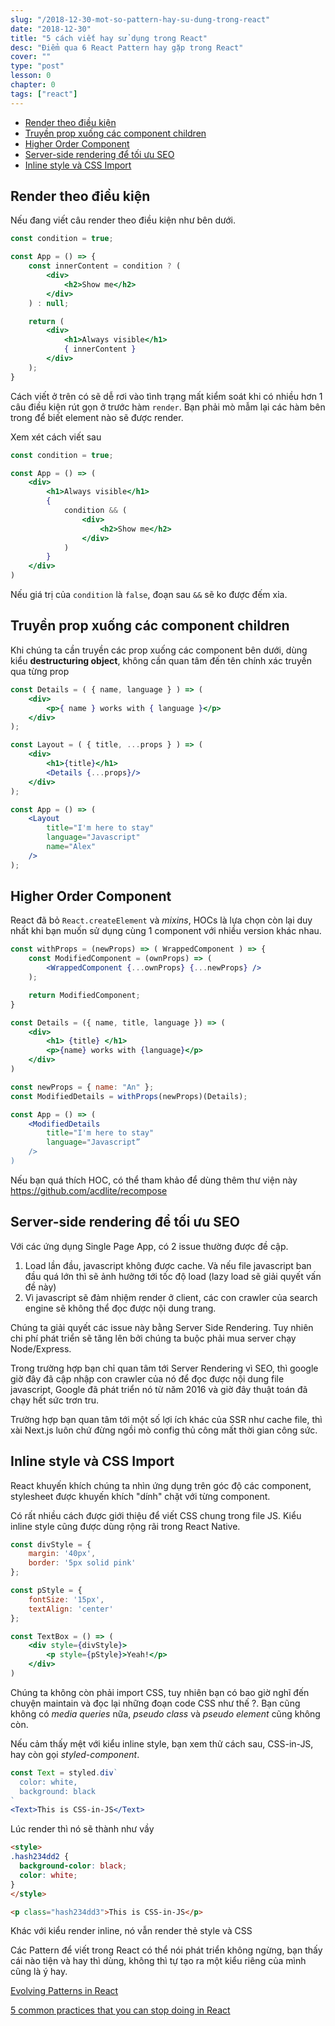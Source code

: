 ```yaml
---
slug: "/2018-12-30-mot-so-pattern-hay-su-dung-trong-react"
date: "2018-12-30"
title: "5 cách viết hay sử dụng trong React"
desc: "Điểm qua 6 React Pattern hay gặp trong React"
cover: ""
type: "post"
lesson: 0
chapter: 0
tags: ["react"]
---
```


<!-- TOC -->

- [Render theo điều kiện](#render-theo-điều-kiện)
- [Truyền prop xuống các component children](#truyền-prop-xuống-các-component-children)
- [Higher Order Component](#higher-order-component)
- [Server-side rendering để tối ưu SEO](#server-side-rendering-để-tối-ưu-seo)
- [Inline style và CSS Import](#inline-style-và-css-import)

<!-- /TOC -->

## Render theo điều kiện

Nếu đang viết câu render theo điều kiện như bên dưới.

```jsx
const condition = true;

const App = () => {
	const innerContent = condition ? (
		<div>
			<h2>Show me</h2>
		</div>
	) : null;

	return (
		<div>
			<h1>Always visible</h1>
			{ innerContent }
		</div>
	);
}
```

Cách viết ở trên có sẽ dễ rơi vào tình trạng mất kiểm soát khi có nhiều hơn 1 câu điều kiện rút gọn ở trước hàm `render`. Bạn phải mò mẫm lại các hàm bên trong để biết element nào sẽ được render.

Xem xét cách viết sau

```jsx
const condition = true;

const App = () => (
	<div>
		<h1>Always visible</h1>
		{
			condition && (
				<div>
					<h2>Show me</h2>
				</div>
			)
		}
	</div>
)
```

Nếu giá trị của `condition` là `false`, đoạn sau `&&`  sẽ ko được đếm xỉa.

## Truyền prop xuống các component children

Khi chúng ta cần truyền các prop xuống các component bên dưới, dùng kiểu **destructuring object**, không cần quan tâm đến tên chính xác truyền qua từng prop

```jsx
const Details = ( { name, language } ) => (
	<div>
		<p>{ name } works with { language }</p>
	</div>
);

const Layout = ( { title, ...props } ) => (
	<div>
		<h1>{title}</h1>
		<Details {...props}/>
	</div>
);

const App = () => (
	<Layout
		title="I'm here to stay"
		language="Javascript"
		name="Alex"
	/>
);
```

## Higher Order Component

React đã bỏ `React.createElement` và *mixins*, HOCs là lựa chọn còn lại duy nhất khi bạn muốn sử dụng cùng 1 component với nhiều version khác nhau.

```jsx
const withProps = (newProps) => ( WrappedComponent ) => {
	const ModifiedComponent = (ownProps) => (
		<WrappedComponent {...ownProps} {...newProps} />
	);

	return ModifiedComponent;
}

const Details = ({ name, title, language }) => (
	<div>
		<h1> {title} </h1>
		<p>{name} works with {language}</p>
	</div>
)

const newProps = { name: "An" };
const ModifiedDetails = withProps(newProps)(Details);

const App = () => (
	<ModifiedDetails
		title="I'm here to stay"
		language="Javascript”
	/>
)
```

Nếu bạn quá thích HOC, có thể tham khảo để dùng thêm thư viện này https://github.com/acdlite/recompose

## Server-side rendering để tối ưu SEO

Với các ứng dụng Single Page App, có 2 issue thường được đề cập.

1. Load lần đầu, javascript không được cache. Và nếu file javascript ban đầu quá lớn thì sẽ ảnh hưởng tới tốc độ load (lazy load sẽ giải quyết vấn đề này)
2. Vì javascript sẽ đảm nhiệm render ở client, các con crawler của search engine sẽ không thể đọc được nội dung trang.

Chúng ta giải quyết các issue này bằng Server Side Rendering. Tuy nhiên chi phí phát triển sẽ tăng lên bởi chúng ta buộc phải mua server chạy Node/Express.

Trong trường hợp bạn chỉ quan tâm tới Server Rendering vì SEO, thì google giờ đây đã cập nhập con crawler của nó để đọc được nội dung file javascript, Google đã phát triển nó từ năm 2016 và giờ đây thuật toán đã chạy hết sức trơn tru.

Trường hợp bạn quan tâm tới một số lợi ích khác của SSR như cache file, thì xài Next.js luôn chứ đừng ngồi mò config thủ công mất thời gian công sức.

## Inline style và CSS Import

React khuyến khích chúng ta nhìn ứng dụng trên góc độ các component, stylesheet được khuyến khích "dính" chặt với từng component.

Có rất nhiều cách được giới thiệu để viết CSS chung trong file JS. Kiểu inline style cũng được dùng rộng rãi trong React Native.

```jsx
const divStyle = {
	margin: '40px',
	border: '5px solid pink'
};

const pStyle = {
	fontSize: '15px',
	textAlign: 'center'
};

const TextBox = () => (
	<div style={divStyle}>
		<p style={pStyle}>Yeah!</p>
	</div>
)
```

Chúng ta không còn phải import CSS, tuy nhiên bạn có bao giờ nghĩ đến chuyện maintain và đọc lại những đoạn code CSS như thế ?. Bạn cũng không có *media queries* nữa, *pseudo class* và *pseudo element* cũng không còn.

Nếu cảm thấy mệt với kiểu inline style, bạn xem thử cách sau, CSS-in-JS, hay còn gọi *styled-component*.

```jsx
const Text = styled.div`
  color: white,
  background: black
`
<Text>This is CSS-in-JS</Text>
```
Lúc render thì nó sẽ thành như vầy

```html
<style>
.hash234dd2 {
  background-color: black;
  color: white;
}
</style>

<p class="hash234dd3">This is CSS-in-JS</p>
```

Khác với kiểu render inline, nó vẫn render thẻ style và CSS

Các Pattern để viết trong React có thể nói phát triển không ngừng, bạn thấy cái nào tiện và hay thì dùng, không thì tự tạo ra một kiểu riêng của mình cũng là ý hay.


<a target="_blank" rel="noopener noreferrer" href="https://medium.freecodecamp.org/evolving-patterns-in-react-116140e5fe8f">Evolving Patterns in React</a>

<a target="_blank" rel="noopener noreferrer" href="https://blog.logrocket.com/5-common-practices-that-you-can-stop-doing-in-react-9e866df5d269">5 common practices that you can stop doing in React</a>
